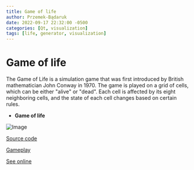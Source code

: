 ```yaml
---
title: Game of life
author: Przemek-Bądaruk
date: 2022-09-17 22:32:00 -0500
categories: [Qt, visualization]
tags: [life, generator, visualization]
---
```


# Game of life
The Game of Life is a simulation game that was first introduced by British mathematician John Conway in 1970. The game is played on a grid of cells, which can be either "alive" or "dead". Each cell is affected by its eight neighboring cells, and the state of each cell changes based on certain rules.


* **Game of life**

![Image](https://user-images.githubusercontent.com/28188300/190865996-b5e666d4-c01b-485a-8c60-69ace78635e5.gif)

[Source code](https://github.com/Przemekkkth/GameOfLifeQt-Cpp)

[Gameplay](https://youtu.be/pNBxWuhPUT0)

[See online](/assets/games/gameoflife/index.html)



